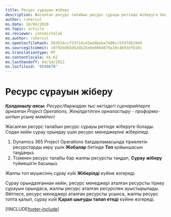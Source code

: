 ```yaml
---
title: Ресурс сұрауын жіберу
description: Жасалған ресурс талабын ресурс сұрауы ретінде жіберуге болады. Содан кейін сұрау орындау үшін ресурс менеджеріне жіберіледі.
author: ruhercul
ms.date: 10/04/2020
ms.topic: article
ms.reviewer: johnmichalak
ms.author: ruhercul
ms.openlocfilehash: 583524ccf33f2dc42ee6beba7e00cc5fd74819d4
ms.sourcegitcommit: c0792bd65d92db25e0e8864879a19c4b93efb10c
ms.translationtype: MT
ms.contentlocale: kk-KZ
ms.lasthandoff: 04/14/2022
ms.locfileid: "8598679"
---
```

# <a name="submit-a-resource-request"></a>Ресурс сұрауын жіберу

_**Қолданылу аясы:** Ресурс/биржадан тыс негіздегі сценарийлерге арналған Project Operations, Жеңілдетілген орналастыру - проформа-шотын ұсыну мәмілесі_

Жасалған ресурс талабын ресурс сұрауы ретінде жіберуге болады. Содан кейін сұрау орындау үшін ресурс менеджеріне жіберіледі.

1. Dynamics 365 Project Operations бағдарламасында тіркелетін ресурстарды көру үшін **Жобалар** бетінде **Топ** қойыншасын таңдаңыз. 
2. Тізімнен ресурс талабы бар жалпы ресурсты таңдап, **Сұрау жіберу** түймешігін басыңыз.

Жалпы топ мүшесінің сұрау күйі **Жіберілді** күйіне өзгереді.

Сұрау орындалғаннан кейін, ресурс менеджері аталған ресурсты тіркеу сұрауын орындаса, жалпы ресурс аталған ресурспен ауыстырылады. Әйтпесе, ресурс менеджері аталған ресурсты ұсынса, жалпы ресурс топта қалып, сұрау күйі **Қарап шығуды талап етеді** күйіне өзгереді.


[!INCLUDE[footer-include](../includes/footer-banner.md)]